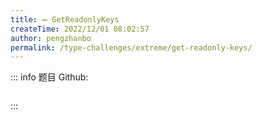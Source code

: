 ```yaml
---
title: ➖ GetReadonlyKeys
createTime: 2022/12/01 08:02:57
author: pengzhanbo
permalink: /type-challenges/extreme/get-readonly-keys/
---
```


::: info 题目
Github: []()

```ts

```

:::
